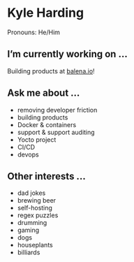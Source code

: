 # Kyle Harding

Pronouns: He/Him

## I’m currently working on ...

Building products at [balena.io](https://balena.io)!

## Ask me about ...

- removing developer friction
- building products
- Docker & containers
- support & support auditing
- Yocto project
- CI/CD
- devops

## Other interests ...

- dad jokes
- brewing beer
- self-hosting
- regex puzzles
- drumming
- gaming
- dogs
- houseplants
- billiards

<!--
**klutchell/klutchell** is a ✨ _special_ ✨ repository because its `README.md` (this file) appears on your GitHub profile.

Here are some ideas to get you started:

- 🔭 I’m currently working on ...
- 🌱 I’m currently learning ...
- 👯 I’m looking to collaborate on ...
- 🤔 I’m looking for help with ...
- 💬 Ask me about ...
- 📫 How to reach me: ...
- 😄 Pronouns: ...
- ⚡ Fun fact: ...
-->
